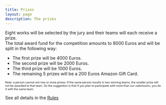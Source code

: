 ```yaml
---
title: Prizes
layout: page
description: The prizes
---
```

Eight works will be selected by the jury and their teams will each receive a prize.<br/>
The total award fund for the competition amounts to 8000 Euros and will be split in the following way:
<ul>
<li>The first prize will be 4000 Euros.</li>
<li>The second prize will be 2000 Euros.</li>
<li>The third prize will be 1000 Euros.</li>
<li>The remaining 5 prizes will be a 200 Euros Amazon Gift Card.</li>
</ul>

<p style="font-size: xx-small">
Note: a person cannot win two or more prizes. If the same person results in two winning teams, the smaller prize will not be awarded to that team. So the suggestion is that if you plan to participate with more than our submission, you do it with the same team.
</p>

See all details in the [Rules](https://challenge.greemta.eu/rules/)
